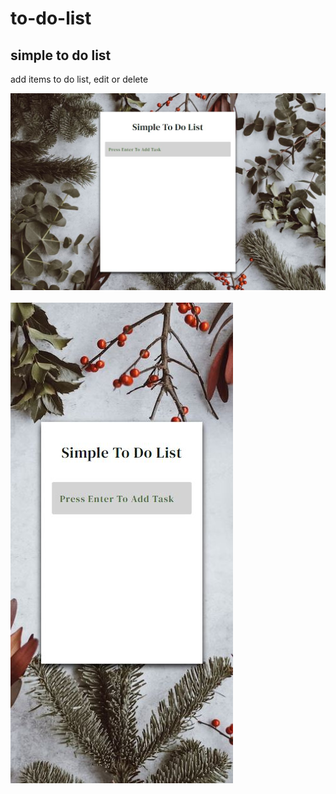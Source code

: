 # to-do-list
<h2>simple to do list</h2>
<p>add items to do list, edit or delete</p>
<!-- <iframe src="https://to-do-list-lygdzg1os-dazeste.vercel.app/" height="200" width="300" title=""></iframe> -->
<img src="to-do-list-pc.JPG" alt="to-do-list">
<br><br>
<img src="to-do-list-phone.JPG" alt="to-do-list">

